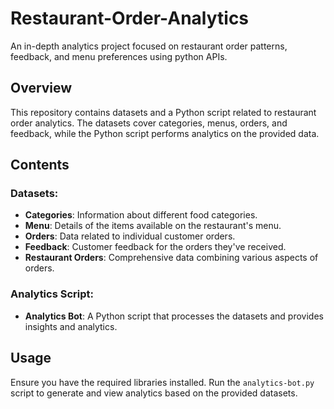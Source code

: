 # Restaurant-Order-Analytics
An in-depth analytics project focused on restaurant order patterns, feedback, and menu preferences using python APIs.

## Overview

This repository contains datasets and a Python script related to restaurant order analytics. The datasets cover categories, menus, orders, and feedback, while the Python script performs analytics on the provided data.

## Contents

### Datasets:
- **Categories**: Information about different food categories.
- **Menu**: Details of the items available on the restaurant's menu.
- **Orders**: Data related to individual customer orders.
- **Feedback**: Customer feedback for the orders they've received.
- **Restaurant Orders**: Comprehensive data combining various aspects of orders.

### Analytics Script:
- **Analytics Bot**: A Python script that processes the datasets and provides insights and analytics.

## Usage

Ensure you have the required libraries installed. Run the `analytics-bot.py` script to generate and view analytics based on the provided datasets.
